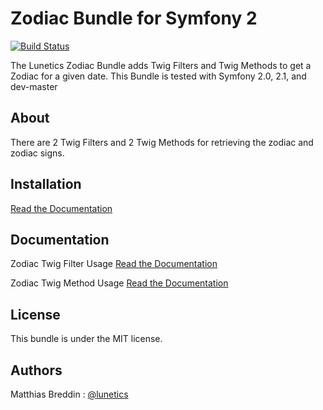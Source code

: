 Zodiac Bundle for Symfony 2
===========================
[![Build Status](https://secure.travis-ci.org/lunetics/ZodiacBundle.png)](http://travis-ci.org/lunetics/ZodiacBundle)

The Lunetics Zodiac Bundle adds Twig Filters and Twig Methods to get a Zodiac for a given date. This Bundle is tested with Symfony 2.0, 2.1, and dev-master

About
-----
There are 2 Twig Filters and 2 Twig Methods for retrieving the zodiac and zodiac signs.

Installation
------------
[Read the Documentation](ZodiacBundle/tree/master/Resources/doc/installation.md)

Documentation
-------------
Zodiac Twig Filter Usage
[Read the Documentation](Resources/doc/filter_usage.md)

Zodiac Twig Method Usage
[Read the Documentation](ZodiacBundle/tree/master/Resources/doc/method_usage.md)

License
-------
This bundle is under the MIT license.

Authors
-------
Matthias Breddin : [@lunetics](https://github.com/lunetics)

